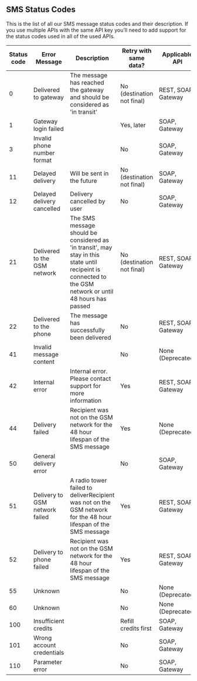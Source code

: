## SMS Status Codes

This is the list of all our SMS message status codes and their description. If you use multiple APIs with the same API key you'll need to add support for the status codes used in all of the used APIs.

Status code| Error Message                      | Description                                                                                                                                                  | Retry with same data?          | Applicable API
---------- | ---------------------------------- | ------------------------------------------------------------------------------------------------------------------------------------------------------------ | ------------------------------ | -------------------
0          | Delivered to gateway               | The message has reached the gateway and should be considered as 'in transit'                                                                                 | No (destination not final)     | REST, SOAP, Gateway
1          | Gateway login failed               |                                                                                                                                                              | Yes, later                     | SOAP, Gateway
3          | Invalid phone number format        |                                                                                                                                                              | No                             | SOAP, Gateway
11         | Delayed delivery                   | Will be sent in the future                                                                                                                                   | No (destination not final)     | SOAP, Gateway
12         | Delayed delivery cancelled         | Delivery cancelled by user                                                                                                                                   | No                             | SOAP, Gateway
21         | Delivered to the GSM network       | The SMS message should be considered as 'in transit', may stay in this state until recipeint is connected to the GSM network or until 48 hours has passed    | No (destination not final)     | REST, SOAP, Gateway
22         | Delivered to the phone             | The message has successfully been delivered                                                                                                                  | No                             | REST, SOAP, Gateway
41         | Invalid message content            |                                                                                                                                                              | No                             | None (Deprecated)
42         | Internal error                     | Internal error. Please contact support for more information                                                                                                  | Yes                            | REST, SOAP, Gateway
44         | Delivery failed                    | Recipient was not on the GSM network for the 48 hour lifespan of the SMS message                                                                             | Yes                            | None (Deprecated)
50         | General delivery error             |                                                                                                                                                              | No                             | SOAP, Gateway
51         | Delivery to GSM network failed     | A radio tower failed to deliverRecipient was not on the GSM network for the 48 hour lifespan of the SMS message                                              | Yes                            | REST, SOAP, Gateway
52         | Delivery to phone failed           | Recipient was not on the GSM network for the 48 hour lifespan of the SMS message                                                                             | Yes                            | REST, SOAP, Gateway
55         | Unknown                            |                                                                                                                                                              | No                             | None (Deprecated)
60         | Unknown                            |                                                                                                                                                              | No                             | None (Deprecated)
100        | Insufficient credits               |                                                                                                                                                              | Refill credits first           | SOAP, Gateway
101        | Wrong account credentials          |                                                                                                                                                              | No                             | SOAP, Gateway
110        | Parameter error                    |                                                                                                                                                              | No                             | SOAP, Gateway